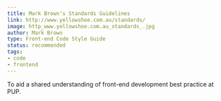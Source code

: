 ```yaml
---
title: Mark Brown's Standards Guidelines
link: http://www.yellowshoe.com.au/standards/
image: http_www.yellowshoe.com.au_standards_.jpg
author: Mark Brown
type: Front-end Code Style Guide
status: recommended
tags:
- code
- frontend
---
```


To aid a shared understanding of front-end development best practice at PUP.
